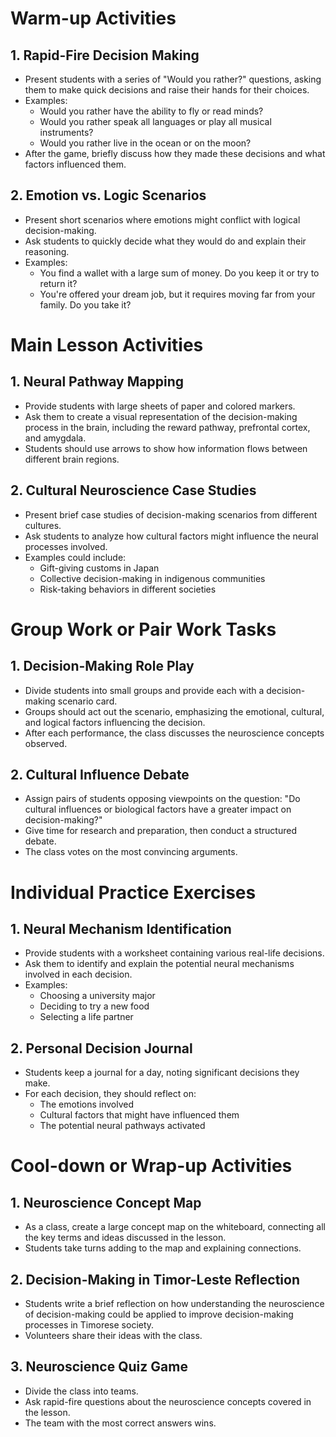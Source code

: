 # Warm-up Activities

## 1. Rapid-Fire Decision Making

- Present students with a series of "Would you rather?" questions, asking them to make quick decisions and raise their hands for their choices.
- Examples:
  * Would you rather have the ability to fly or read minds?
  * Would you rather speak all languages or play all musical instruments?
  * Would you rather live in the ocean or on the moon?
- After the game, briefly discuss how they made these decisions and what factors influenced them.

## 2. Emotion vs. Logic Scenarios

- Present short scenarios where emotions might conflict with logical decision-making.
- Ask students to quickly decide what they would do and explain their reasoning.
- Examples:
  * You find a wallet with a large sum of money. Do you keep it or try to return it?
  * You're offered your dream job, but it requires moving far from your family. Do you take it?

# Main Lesson Activities

## 1. Neural Pathway Mapping

- Provide students with large sheets of paper and colored markers.
- Ask them to create a visual representation of the decision-making process in the brain, including the reward pathway, prefrontal cortex, and amygdala.
- Students should use arrows to show how information flows between different brain regions.

## 2. Cultural Neuroscience Case Studies

- Present brief case studies of decision-making scenarios from different cultures.
- Ask students to analyze how cultural factors might influence the neural processes involved.
- Examples could include:
  * Gift-giving customs in Japan
  * Collective decision-making in indigenous communities
  * Risk-taking behaviors in different societies

# Group Work or Pair Work Tasks

## 1. Decision-Making Role Play

- Divide students into small groups and provide each with a decision-making scenario card.
- Groups should act out the scenario, emphasizing the emotional, cultural, and logical factors influencing the decision.
- After each performance, the class discusses the neuroscience concepts observed.

## 2. Cultural Influence Debate

- Assign pairs of students opposing viewpoints on the question: "Do cultural influences or biological factors have a greater impact on decision-making?"
- Give time for research and preparation, then conduct a structured debate.
- The class votes on the most convincing arguments.

# Individual Practice Exercises

## 1. Neural Mechanism Identification

- Provide students with a worksheet containing various real-life decisions.
- Ask them to identify and explain the potential neural mechanisms involved in each decision.
- Examples:
  * Choosing a university major
  * Deciding to try a new food
  * Selecting a life partner

## 2. Personal Decision Journal

- Students keep a journal for a day, noting significant decisions they make.
- For each decision, they should reflect on:
  * The emotions involved
  * Cultural factors that might have influenced them
  * The potential neural pathways activated

# Cool-down or Wrap-up Activities

## 1. Neuroscience Concept Map

- As a class, create a large concept map on the whiteboard, connecting all the key terms and ideas discussed in the lesson.
- Students take turns adding to the map and explaining connections.

## 2. Decision-Making in Timor-Leste Reflection

- Students write a brief reflection on how understanding the neuroscience of decision-making could be applied to improve decision-making processes in Timorese society.
- Volunteers share their ideas with the class.

## 3. Neuroscience Quiz Game

- Divide the class into teams.
- Ask rapid-fire questions about the neuroscience concepts covered in the lesson.
- The team with the most correct answers wins.